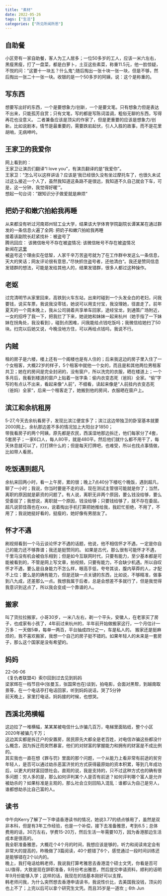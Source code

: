 ```yaml
---
title: "素材"
date: 2022-05-26
tags: ["生活"]
categories: ["所见所闻所思"]
---
```


## 自助餐
小区旁有一家自助餐，客人为工人居多；一位50多岁的工人，应该一米六左右，黑瘦黑瘦，打了一盘菜，都是白萝卜，土豆这些素菜，称重11.5元，他一脸惊疑，不悦的问：”这要十一块五？什么鬼“;随后掏出一张十块一张一块，但是不够，然后掏出一张二十一张一块。收银的是一个50多岁的阿姨，说：这个是称重的。  


## 写东西
想要写出好的东西，一个是要想象力/创新，一个是要文笔。只有想象力但是表达不出来，只能孤芳自赏；只有文笔，写的都是写陈词滥调，粗俗无聊的东西，写得再花也没意义。
二者兼备应该是顶尖的作家了，但是更重要的应该是想象力/创新。比如说剧本，情节是最重要的，需要跌宕起伏，引人入胜的故事，而不是花里胡哨，无病呻吟。  

## 王家卫的我爱你
网上看到的：  
王家卫让演员们翻译“I love you”，有演员翻译的是“我爱你”。  
王家卫：“怎么可以这样讲话？应该是‘我已经很久没有坐过摩托车了，也很久未试过这么接近一个人了，虽然我知道这条路不是很远，我知道不久自己就会下车，可是，这一分钟，我觉得好暖’”。  
想起一句台词：”跟知识分子做爱就是麻烦“  


## 把奶子和嫩穴拍給我再睡
从来都没有听过河南郑州轻工业大学，结果该大学体育学院副院长谭某某在通过群发的一条信息火遍了全网: 把奶子和嫩穴拍給我再睡  
接着该副院长赶紧找补：被盗号了  
腾讯回应： 该微信帐号不存在被盗情况: 该微信帐号不存在被盗情况  
新闻在[这里](https://www.sydneytoday.com/content-1022445937073018)  
被盗号这个理由实在低智，人家千辛万苦盗号就为了在工作群中发这么一条信息，天大的笑话；网友评论很有意思，”尽快抓住盗号者，还他清白“。我还是赞同信息发错群的想法，可能是发给其他人的，结果发错群，很多人都过这种操作。  

## 老妪
过完清明节从家里回来，高铁到火车东站，出来时碰到一个头发全白的老妇，问我要钱，说买车票，我说我没零钱，她说可以用支付宝，我没理她，径直走了。前年夏天的一个周末晚上，我从公司骑着共享单车回家，途经宝龙，到通策广场附近，一女的招呼了我一下，把我拦了下来，她说她和妹妹一起来杭州（她手指了一下妹妹在拐角处，我没看到），碰到点困难，问我能给点钱吃饭吗；我微信给她扫了50块。扫完以后她又说，今晚没地方住，可以再给点钱吗，我说不行。  

## 内贼
租的房子是六楼，楼上还有一个阁楼也是有人住的；后来我这边的房子里入住了一个女租客，大概22岁的样子，5个租客中就他一个女的，而且是和其他两位男租客共卫；她在的房间是完全封闭的，没有窗户，所以洗完的衣服，晒在楼道上；一个多月后，我看到楼道的窗户上贴着一张字条：偷内衣变态死（爸妈）全家。“偷”字写的有点认不出来，看起来像“人前”，不细看，读起来像是“人前挂内衣变态死（爸妈）全家“，后来一个租客走了，她搬到他的房间，衣服晒在窗户上。  


## 滨江和余杭租房
5-27,今天去余杭看房子，发现比滨江便宜多了；滨江这边带独卫的卧室基本就要2000网上，余杭那边差不多的情况加上大阳台才1850；  
带我看房子的两个阿姨，原先都是农民，西溪湿地那边拆迁，他们每家分了4套，5套房子；一家6口人，每人80平，就是480平。然后他们就什么都不用干了，每天休息就可以了，打打牌什么的；但是每天打牌吧，也难受，所以也找点事情做，比如带人看房。  


## 吃饭遇到超凡
余杭来回两小时，看一上午房，累的很；晚上7点40分下楼吃个晚饭，遇到超凡，聊了一小时；我说，你当时要是不走的话，现在测试主管很可能就是你了；当然，离职的原因就是薪资的问题了。有人说，离职无非两个原因，要么钱没给够，要么受委屈了；我想说，离职就一个原因，钱没给够；只要钱给够了，就不存在委屈。  
超凡说郭佳薇也在xxx，说着掏出手机打算把她推给我，我赶忙拒绝，不用了，不用了；我说她挺好看的，挺瘦的，她好像有男朋友了。  

## 怀才不遇
刷视频看到一个马云谈论怀才不遇的话题，他说，他不相信怀才不遇，一定是你自己的能力还不够靠谱；我还是挺赞同的。
如果是古代，那么很有可能怀才不遇，千里马没有机会被伯乐相到；但是如今互联网时代，只要有能力，至少基本都是可能被看到的，不管是网上写文章，拍视频，只要有能力，不会缺少机遇。所以自叹怀才不遇，要么是自身能力不怎么样，眼高手低，夸夸其谈，腹内草莽的人，才配不上位；要么是的确有能力，但是还缺一点关键的东西，比如说，不够精准，做事到八九成，还差那么一点。我想我属于后者，总是会想差不多就行了，但是我觉得我意识到这点了，所以我会变成一个靠谱的人。  

## 搬家
叫了货拉拉搬家，小哥30岁，一米八左右，剃一个平头，安徽人，在老家买了房子，也成家有小孩了，4年前过来杭州的，半年前开始做搬家这行，一个月估计一万多：一天做5单，每单一两百，平台抽成四分之一，车是私人的。 搬家还是挺麻烦的，我不喜欢搬家，我想一个自己的房子挺不错的。如果年轻人的未来是一套房子，那么这个国家是没有希望的。  

## 妈妈
22-06-06  
《复仇者联盟4》索尔回到过去见到妈妈  
梁家辉在一档节目中(张曼玉，张国荣也在)谈到，拍电影，会面对黑帮，到越南取景等，在一个电话亭打电话回家，听到妈妈说话，哭了5分钟  
前天晚上，家里打电话，妈妈接的时候，也想哭。  

## 西溪北苑横幅
这边拉了一堆横幅，某某某被电信什么诈骗几百万，电梯里面贴纸，整个小区2020年被骗几千万；  
这边其实都是拆迁户的安置房，居民原先大都全是老百姓，对电信诈骗这些都没什么概念，因为拆迁而突然暴富，他们的对财富的掌握能力和拥有的财富是不成比例的。  
其实我也一直在想《罪与罚》里面的那个问题，一个从能力上看非常有前途的贫穷年轻人，是否可以通过劫杀恶富济贫的方式获得最原始的资本积累，等到几年成功后，以更大的财富回馈社会。直观的说，我是支持的，只不过这种方式也的确有很多问题：穷人多的是，那么如何评判某个人是否有前途？如何评判哪个富人是允许被劫杀的？如果标准是主观的，那么社会立刻回陷入混乱：谁都认为自己是穷人，谁都想劫杀比自己富的人。  

## 读书
中午向Kerry了解了一下申请香港读书的情况，她说3.77的绩点够用了，虽然是双非本科，但是有3年工作经验，也是一个补偿，接下去准备雅思，考到6.5；总体费用的话，30万左右，学费15-20万，然后生活一年需要10万，因为香港那边生活成本是很高的。  
我全职准备雅思，大概花个4个月的时间，我想应该是够的，听力和阅读肯定会有非常大的提高的，昨晚做了3篇阅读，40个题错了6个，感觉通过一段时间训练还是能够错在2个以内的。  
晚上，我打电话给韩老师，我说我打算考雅思去香港混个硕士文凭，你看是否可以/值得，大致是现在辞职准备，9月份考出雅思，然后提交申请资料，顺利的话明年9月份能够入学；这样的话，我现在的钱基本刚好可以支撑。  
韩老师问我，为什么突然想去香港申请读书，我说性价比，去美国我没钱，顶尖的也上不了；上完以后可以拿个研究生文凭。而且35岁是一道坎
;; 6th Jun
